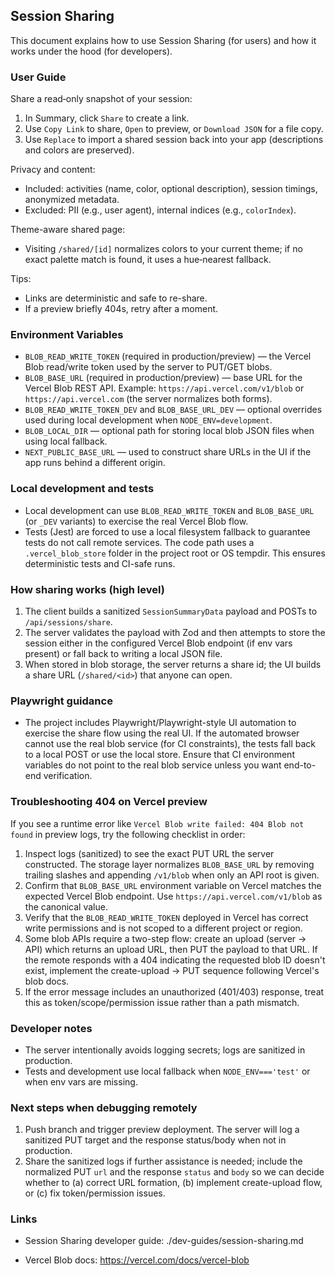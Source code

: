 ## Session Sharing

This document explains how to use Session Sharing (for users) and how it works under the hood (for developers).

### User Guide

Share a read‑only snapshot of your session:

1. In Summary, click `Share` to create a link.
2. Use `Copy Link` to share, `Open` to preview, or `Download JSON` for a file copy.
3. Use `Replace` to import a shared session back into your app (descriptions and colors are preserved).

Privacy and content:
- Included: activities (name, color, optional description), session timings, anonymized metadata.
- Excluded: PII (e.g., user agent), internal indices (e.g., `colorIndex`).

Theme-aware shared page:
- Visiting `/shared/[id]` normalizes colors to your current theme; if no exact palette match is found, it uses a hue‑nearest fallback.

Tips:
- Links are deterministic and safe to re-share.
- If a preview briefly 404s, retry after a moment.
### Environment Variables

- `BLOB_READ_WRITE_TOKEN` (required in production/preview) — the Vercel Blob read/write token used by the server to PUT/GET blobs.
- `BLOB_BASE_URL` (required in production/preview) — base URL for the Vercel Blob REST API. Example: `https://api.vercel.com/v1/blob` or `https://api.vercel.com` (the server normalizes both forms).
- `BLOB_READ_WRITE_TOKEN_DEV` and `BLOB_BASE_URL_DEV` — optional overrides used during local development when `NODE_ENV=development`.
- `BLOB_LOCAL_DIR` — optional path for storing local blob JSON files when using local fallback.
- `NEXT_PUBLIC_BASE_URL` — used to construct share URLs in the UI if the app runs behind a different origin.

### Local development and tests

- Local development can use `BLOB_READ_WRITE_TOKEN` and `BLOB_BASE_URL` (or `_DEV` variants) to exercise the real Vercel Blob flow.
- Tests (Jest) are forced to use a local filesystem fallback to guarantee tests do not call remote services. The code path uses a `.vercel_blob_store` folder in the project root or OS tempdir. This ensures deterministic tests and CI-safe runs.

### How sharing works (high level)

1. The client builds a sanitized `SessionSummaryData` payload and POSTs to `/api/sessions/share`.
2. The server validates the payload with Zod and then attempts to store the session either in the configured Vercel Blob endpoint (if env vars present) or fall back to writing a local JSON file.
3. When stored in blob storage, the server returns a share id; the UI builds a share URL (`/shared/<id>`) that anyone can open.

### Playwright guidance

- The project includes Playwright/Playwright-style UI automation to exercise the share flow using the real UI. If the automated browser cannot use the real blob service (for CI constraints), the tests fall back to a local POST or use the local store. Ensure that CI environment variables do not point to the real blob service unless you want end-to-end verification.

### Troubleshooting 404 on Vercel preview

If you see a runtime error like `Vercel Blob write failed: 404 Blob not found` in preview logs, try the following checklist in order:

1. Inspect logs (sanitized) to see the exact PUT URL the server constructed. The storage layer normalizes `BLOB_BASE_URL` by removing trailing slashes and appending `/v1/blob` when only an API root is given.
2. Confirm that `BLOB_BASE_URL` environment variable on Vercel matches the expected Vercel Blob endpoint. Use `https://api.vercel.com/v1/blob` as the canonical value.
3. Verify that the `BLOB_READ_WRITE_TOKEN` deployed in Vercel has correct write permissions and is not scoped to a different project or region.
4. Some blob APIs require a two-step flow: create an upload (server → API) which returns an upload URL, then PUT the payload to that URL. If the remote responds with a 404 indicating the requested blob ID doesn't exist, implement the create-upload → PUT sequence following Vercel's blob docs.
5. If the error message includes an unauthorized (401/403) response, treat this as token/scope/permission issue rather than a path mismatch.

### Developer notes

- The server intentionally avoids logging secrets; logs are sanitized in production.
- Tests and development use local fallback when `NODE_ENV==='test'` or when env vars are missing.

### Next steps when debugging remotely

1. Push branch and trigger preview deployment. The server will log a sanitized PUT target and the response status/body when not in production.
2. Share the sanitized logs if further assistance is needed; include the normalized PUT `url` and the response `status` and `body` so we can decide whether to (a) correct URL formation, (b) implement create-upload flow, or (c) fix token/permission issues.

### Links

- Session Sharing developer guide: ./dev-guides/session-sharing.md

- Vercel Blob docs: https://vercel.com/docs/vercel-blob
